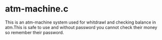 # atm-machine.c
This is an atm-machine system used for whitdrawl and checking balance in atm.This is safe to use and without password you cannot check their money so remember their password.
